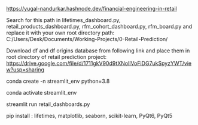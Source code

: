 https://yugal-nandurkar.hashnode.dev/financial-engineering-in-retail

Search for this path in lifetimes_dashboard.py, retail_products_dashboard.py, rfm_cohort_dashboard.py, rfm_board.py and replace it with your own root directory path: C:/Users/Desk/Documents/Working-Projects/0-Retail-Prediction/

Download df and df origins database from following link and place them in root directory of retail prediction project:
https://drive.google.com/file/d/1711gkV90d9tXNolIVoFiDG7ukSpyzYWT/view?usp=sharing

conda create -n streamlit_env python=3.8

conda activate streamlit_env

streamlit run retail_dashboards.py

pip install : lifetimes, matplotlib, seaborn, scikit-learn, PyQt6, PyQt5
